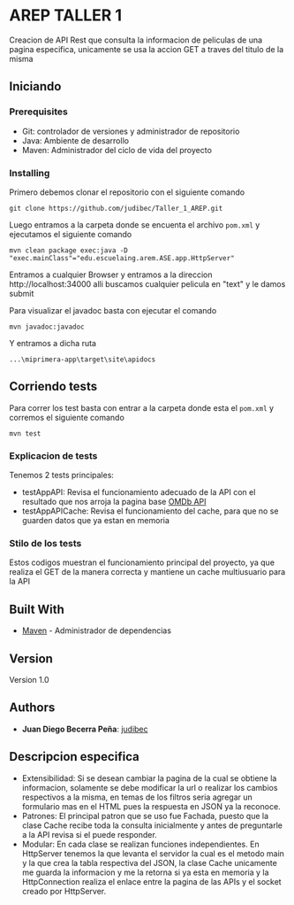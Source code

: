 # AREP TALLER 1

Creacion de API Rest que consulta la informacion de peliculas de una pagina especifica, unicamente se usa la accion GET a traves del titulo de la misma

## Iniciando

### Prerequisites

* Git: controlador de versiones y administrador de repositorio
* Java: Ambiente de desarrollo
* Maven: Administrador del ciclo de vida del proyecto

### Installing

Primero debemos clonar el repositorio con el siguiente comando

```
git clone https://github.com/judibec/Taller_1_AREP.git
```

Luego entramos a la carpeta donde se encuenta el archivo ```pom.xml``` y ejecutamos el siguiente comando

```
mvn clean package exec:java -D "exec.mainClass"="edu.escuelaing.arem.ASE.app.HttpServer"
```

Entramos a cualquier Browser y entramos a la direccion http://localhost:34000 alli buscamos cualquier pelicula en "text" y le damos submit

Para visualizar el javadoc basta con ejecutar el comando 

```
mvn javadoc:javadoc
```
Y entramos a dicha ruta

```
...\miprimera-app\target\site\apidocs
```

## Corriendo tests

Para correr los test basta con entrar a la carpeta donde esta el ```pom.xml``` y corremos el siguiente comando 

```
mvn test
```

### Explicacion de tests

Tenemos 2 tests principales:
* testAppAPI: Revisa el funcionamiento adecuado de la API con el resultado que nos arroja la pagina base [OMDb API](http://www.omdbapi.com)
* testAppAPICache: Revisa el funcionamiento del cache, para que no se guarden datos que ya estan en memoria

### Stilo de los tests

Estos codigos muestran el funcionamiento principal del proyecto, ya que realiza el GET de la manera correcta y mantiene un cache multiusuario para la API

## Built With

* [Maven](https://maven.apache.org/) - Administrador de dependencias

## Version

Version 1.0

## Authors

* **Juan Diego Becerra Peña**: [judibec](https://github.com/judibec)

## Descripcion especifica

* Extensibilidad: Si se desean cambiar la pagina de la cual se obtiene la informacion, solamente se debe modificar la url o realizar los cambios respectivos a la misma, en temas de los filtros seria agregar un formulario mas en el HTML pues la respuesta en JSON ya la reconoce.
* Patrones: El principal patron que se uso fue Fachada, puesto que la clase Cache recibe toda la consulta inicialmente y antes de preguntarle a la API revisa si el puede responder.
* Modular: En cada clase se realizan funciones independientes. En HttpServer tenemos la que levanta el servidor la cual es el metodo main y la que crea la tabla respectiva del JSON, la clase Cache unicamente me guarda la informacion y me la retorna si ya esta en memoria y la HttpConnection realiza el enlace entre la pagina de las APIs y el socket creado por HttpServer.
